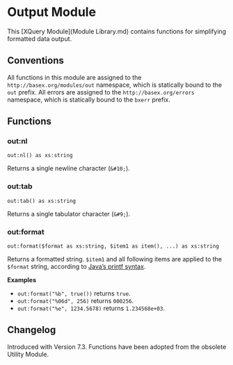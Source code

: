 
# Output Module
 


 
This [XQuery Module](Module Library.md) contains functions for simplifying formatted data output. 

 
## Conventions

All functions in this module are assigned to the `http://basex.org/modules/out` namespace, which is statically bound to the `out` prefix. All errors are assigned to the `http://basex.org/errors` namespace, which is statically bound to the `bxerr` prefix. 

 
## Functions

### out:nl

`out:nl() as xs:string`

Returns a single newline character (`&#10;`). 


### out:tab

`out:tab() as xs:string`

Returns a single tabulator character (`&#9;`). 


### out:format

`out:format($format as xs:string, $item1 as item(), ...) as xs:string`

Returns a formatted string. `$item1` and all following items are applied to the `$format` string, according to [Java’s printf syntax](http://download.oracle.com/javase/1.5.0/docs/api/java/util/Formatter.html#syntax). 

**Examples**

 * `out:format("%b", true())`  returns `true`. 
 * `out:format("%06d", 256)`  returns `000256`. 
 * `out:format("%e", 1234.5678)`  returns `1.234568e+03`. 

 
## Changelog

Introduced with Version 7.3. Functions have been adopted from the obsolete Utility Module. 

